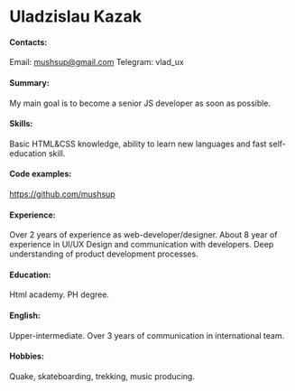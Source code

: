 # Uladzislau Kazak
#### Contacts:
Email: mushsup@gmail.com 
Telegram: vlad_ux
#### Summary:
My main goal is to become a senior JS developer as soon as possible. 
#### Skills:
Basic HTML&CSS knowledge, ability to learn new languages and fast self-education skill.
#### Code examples:
https://github.com/mushsup
#### Experience:
Over 2 years of experience as web-developer/designer.
About 8 year of experience in UI/UX Design and communication with developers. 
Deep understanding of product development processes.
#### Education:
Html academy. PH degree. 
#### English:
Upper-intermediate. Over 3 years of communication in international team. 
#### Hobbies:
Quake, skateboarding, trekking, music producing. 